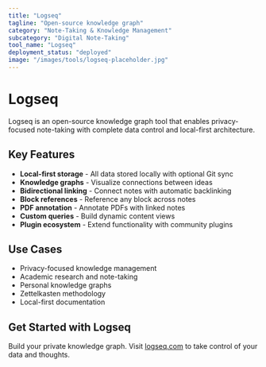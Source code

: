 ```yaml
---
title: "Logseq"
tagline: "Open-source knowledge graph"
category: "Note-Taking & Knowledge Management"
subcategory: "Digital Note-Taking"
tool_name: "Logseq"
deployment_status: "deployed"
image: "/images/tools/logseq-placeholder.jpg"
---
```


# Logseq

Logseq is an open-source knowledge graph tool that enables privacy-focused note-taking with complete data control and local-first architecture.

## Key Features

- **Local-first storage** - All data stored locally with optional Git sync
- **Knowledge graphs** - Visualize connections between ideas
- **Bidirectional linking** - Connect notes with automatic backlinking
- **Block references** - Reference any block across notes
- **PDF annotation** - Annotate PDFs with linked notes
- **Custom queries** - Build dynamic content views
- **Plugin ecosystem** - Extend functionality with community plugins

## Use Cases

- Privacy-focused knowledge management
- Academic research and note-taking
- Personal knowledge graphs
- Zettelkasten methodology
- Local-first documentation

## Get Started with Logseq

Build your private knowledge graph. Visit [logseq.com](https://logseq.com) to take control of your data and thoughts.